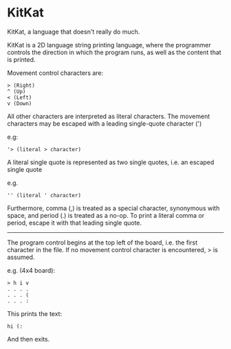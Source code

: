 KitKat
======

KitKat, a language that doesn't really do much.  

KitKat is a 2D language string printing language, where the programmer controls
the direction in which the program runs, as well as the content that is printed.  

Movement control characters are:  

    > (Right)
    ^ (Up)
    < (Left)
    v (Down)

All other characters are interpreted as literal characters. The movement
characters may be escaped with a leading single-quote character (')  

e.g:  

    '> (literal > character)

A literal single quote is represented as two single quotes, i.e. an escaped
single quote  

e.g.  

    '' (literal ' character)

Furthermore, comma (,) is treated as a special character, synonymous with space,
and period (.) is treated as a no-op. To print a literal comma or period, escape
it with that leading single quote.  

---  

The program control begins at the top left of the board, i.e. the first
character in the file. If no movement control character is encountered, > is
assumed.  

e.g. (4x4 board):  

    > h i v
    . . . .
    . . . (
    . . . :

This prints the text:

    hi (:

And then exits.
